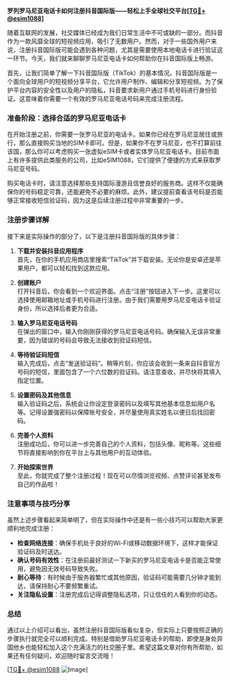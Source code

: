 **罗列罗马尼亚电话卡如何注册抖音国际版——轻松上手全球社交平台[[TG💪+ @esim1088](https://t.me/s/esim1088)]**

随着互联网的发展，社交媒体已经成为我们日常生活中不可或缺的一部分。而抖音作为一款风靡全球的短视频应用，吸引了无数用户。然而，对于一些国外用户来说，注册抖音国际版可能会遇到各种问题，尤其是需要使用本地电话卡进行验证这一环节。今天，我们就来聊聊罗马尼亚电话卡如何帮助你在抖音国际版上畅游。

首先，让我们简单了解一下抖音国际版（TikTok）的基本情况。抖音国际版是一个面向全球用户的短视频分享平台，它允许用户制作、编辑和分享短视频。为了保护平台内容的安全性以及用户的隐私，抖音要求新用户通过手机号码进行身份验证。这意味着你需要一个有效的罗马尼亚电话号码来完成注册流程。

### **准备阶段：选择合适的罗马尼亚电话卡**

在开始注册之前，你需要一张罗马尼亚的电话卡。如果你已经在罗马尼亚居住或旅行，那么直接购买当地的SIM卡即可。但是，如果你不在罗马尼亚，也不打算前往该国，那么你可以考虑购买一张虚拟eSIM卡或者实体罗马尼亚电话卡。目前市面上有许多提供此类服务的公司，比如eSIM1088，它们提供了便捷的方式来获取罗马尼亚号码。

购买电话卡时，请注意选择那些支持国际漫游且信誉良好的服务商。这样不仅能确保你的号码稳定可靠，还能避免不必要的麻烦。此外，建议提前查看该号码是否能够正常接收短信验证码，因为这是后续注册过程中非常重要的一步。

### **注册步骤详解**

接下来是实际操作的部分了，以下是注册抖音国际版的具体步骤：

1. **下载并安装抖音应用程序**  
   首先，在你的手机应用商店里搜索“TikTok”并下载安装。无论你是安卓还是苹果用户，都可以轻松找到这款应用。

2. **创建账户**  
   打开抖音后，你会看到一个欢迎界面。点击“注册”按钮进入下一步。这里可以选择使用邮箱地址或手机号码进行注册。由于我们需要用罗马尼亚电话卡验证身份，所以选择后者更为合适。

3. **输入罗马尼亚电话号码**  
   在弹出的窗口中，输入你刚刚获得的罗马尼亚电话号码。确保输入无误非常重要，因为错误的号码会导致无法接收到验证码短信。

4. **等待验证码短信**  
   输入完成后，点击“发送验证码”。稍等片刻，你应该会收到一条来自抖音官方号码的短信，里面包含了一个六位数的验证码。请注意查收，并尽快将其填入指定位置。

5. **设置密码及其他信息**  
   输入验证码之后，系统会让你设定登录密码以及填写其他基本信息如用户名等。记得设置强密码以保障账号安全，并尽量使用真实姓名以便日后找回密码。

6. **完善个人资料**  
   注册成功后，你可以进一步完善自己的个人资料，包括头像、昵称等。这些细节将直接影响到你在平台上与其他用户的互动体验。

7. **开始探索世界**  
   至此，你就完成了整个注册过程！现在可以尽情浏览视频、点赞评论甚至发布自己的作品啦！

### **注意事项与技巧分享**

虽然上述步骤看起来简单明了，但在实际操作中还是有一些小技巧可以帮助大家更顺利地完成注册：

- **检查网络连接**：确保手机处于良好的Wi-Fi或移动数据环境下，这样才能保证验证码及时送达。
- **确认号码有效性**：在注册前最好测试一下新买的罗马尼亚电话卡是否能正常使用，避免因无效号码导致失败。
- **耐心等待**：有时候由于服务器繁忙或其他原因，验证码可能需要几分钟才能到达，请保持耐心不要频繁重试。
- **关注隐私设置**：注册完成后记得调整隐私选项，只让信任的人看到你的动态。

### **总结**

通过以上介绍可以看出，虽然注册抖音国际版看似复杂，但实际上只要按照正确的步骤执行就完全可以顺利完成。特别是借助罗马尼亚电话卡的帮助，即使是身处异国他乡也能轻松加入这个充满活力的社交圈子里。希望这篇文章对你有所帮助，如果还有任何疑问，欢迎随时留言交流哦！

[[TG💪+ @esim1088](https://t.me/s/esim1088) ![Image](https://i.postimg.cc/4NQfJmqS/Snipaste-2025-05-13-00-14-12.png)]